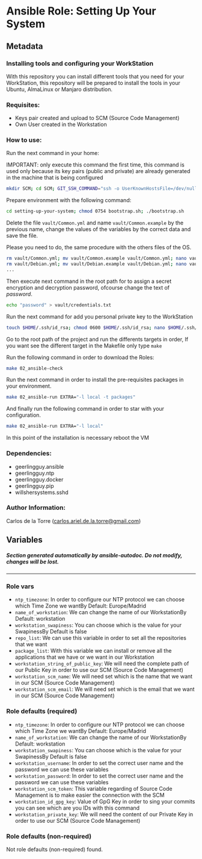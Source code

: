 # Ansible Role: Setting Up Your System

## Metadata 
### **Installing tools and configuring your WorkStation**

With this repository you can install different tools that you need for your WorkStation, this repository will be prepared to install the tools in your Ubuntu, AlmaLinux or Manjaro distribution.

### **Requisites:**

 * Keys pair created and upload to SCM (Source Code Management)
 * Own User created in the Workstation

### **How to use:**

Run the next command in your home:

IMPORTANT: only execute this command the first time, this command is used only because its key pairs (public and private) are already generated in the machine that is being configured

```bash
mkdir SCM; cd SCM; GIT_SSH_COMMAND="ssh -o UserKnownHostsFile=/dev/null -o StrictHostKeyChecking=no"; git clone https://github.com/elsudano/setting-up-your-system
```

Prepare environment with the following command:

```bash
cd setting-up-your-system; chmod 0754 bootstrap.sh; ./bootstrap.sh
```

Delete the file `vault/Common.yml` and name `vault/Common.example` by the previous name, change the values of the variables by the correct data and save the file.

Please you need to do, the same procedure with the others files of the OS.

```bash
rm vault/Common.yml; mv vault/Common.example vault/Common.yml; nano vault/Common.yml
rm vault/Debian.yml; mv vault/Debian.example vault/Debian.yml; nano vault/Debian.yml
...
```

Then execute next command in the root path for to assign a secret encryption and decryption password, ofcourse change the text of *password*.

```bash
echo "password" > vault/credentials.txt
```

Run the next command for add you personal private key to the WorkStation

```bash
touch $HOME/.ssh/id_rsa; chmod 0600 $HOME/.ssh/id_rsa; nano $HOME/.ssh/id_rsa
```

Go to the root path of the project and run the differents targets in order, If you want see the different target in the Makefile only type `make`

Run the following command in order to download the Roles:

```bash
make 02_ansible-check
```

Run the next command in order to install the pre-requisites packages in your environment.

```bash
make 02_ansible-run EXTRA="-l local -t packages"
```

And finally run the following command in order to star with your configuration.

```bash
make 02_ansible-run EXTRA="-l local"
```

In this point of the installation is necessary reboot the VM

### **Dependencies:**

 - geerlingguy.ansible
 - geerlingguy.ntp
 - geerlingguy.docker
 - geerlingguy.pip
 - willshersystems.sshd

### **Author Information:**

Carlos de la Torre (<carlos.ariel.de.la.torre@gmail.com>)


## Variables
##### **Section generated automatically by ansible-autodoc. Do not modify, changes will be lost.**
---
###  Role vars
* `ntp_timezone`: In order to configure our NTP protocol we can choose which Time Zone we wantBy Default: Europe/Madrid
* `name_of_workstation`: We can change the name of our WorkstationBy Default: workstation
* `workstation_swapiness`: You can choose which is the value for your SwapinessBy Default is false
* `repo_list`: We can use this variable in order to set all the repositories that we want
* `package_list`: With this variable we can install or remove all the applications that we have or we want in our Workstation
* `workstation_string_of_public_key`: We will need the complete path of our Public Key in order to use our SCM (Source Code Management)
* `workstation_scm_name`: We will need set which is the name that we want in our SCM (Source Code Management)
* `workstation_scm_email`: We will need set which is the email that we want in our SCM (Source Code Management)

### Role defaults (required)
* `ntp_timezone`: In order to configure our NTP protocol we can choose which Time Zone we wantBy Default: Europe/Madrid
* `name_of_workstation`: We can change the name of our WorkstationBy Default: workstation
* `workstation_swapiness`: You can choose which is the value for your SwapinessBy Default is false
* `workstation_username`: In order to set the correct user name and the password we can use these variables
* `workstation_password`: In order to set the correct user name and the password we can use these variables
* `workstation_scm_token`: This variable regarding of Source Code Management is to make easier the connection with the SCM
* `workstation_id_gpg_key`: Value of GpG Key in order to sing your commits you can see which are you IDs with this command
* `workstation_private_key`: We will need the content of our Private Key in order to use our SCM (Source Code Management)

### Role defaults (non-required)
Not role defaults (non-required) found.
